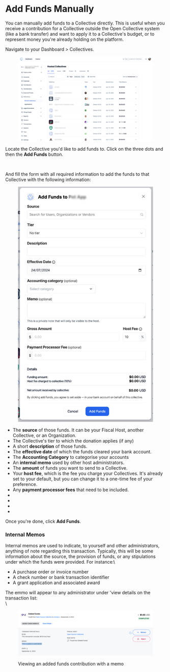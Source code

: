 # Add Funds Manually

You can manually add funds to a Collective directly. This is useful when you receive a contribution for a Collective outside the Open Collective system (like a bank transfer) and want to apply it to a Collective's budget, or to represent money you're already holding on the platform.

Navigate to your Dashboard > Collectives.&#x20;

<figure><img src="../../.gitbook/assets/Untitled design (15).png" alt=""><figcaption></figcaption></figure>

Locate the Collective you'd like to add funds to. Click on the three dots and then the **Add Funds** button.

<figure><img src="../../.gitbook/assets/Screenshot 2024-07-24 at 1.48.13 PM.png" alt=""><figcaption></figcaption></figure>

And fill the form with all required information to add the funds to that Collective with the following information:

<figure><img src="../../.gitbook/assets/Untitled design (1) (2).png" alt=""><figcaption></figcaption></figure>

* The **source** of those funds. It can be your Fiscal Host, another Collective, or an Organization. &#x20;
* The Collective's tier to which the donation applies (if any)
* A short **description** of those funds.
* The **effective date** of which the funds cleared your bank account.&#x20;
* The **Accounting Category** to categorise your accounts
* An **internal memo** used by other host administrators.
* The **amount** of funds you want to send to a Collective.
* Your **host fee**, which is the fee you charge your Collectives. It's already set to your default, but you can change it to a one-time fee of your preference.
* Any **payment processor fees** that need to be included.&#x20;
*
*
*
*

Once you're done, click **Add Funds**.

### Internal Memos

Internal memos are used to indicate, to yourself and other administrators, anything of note regarding this transaction. Typically, this will be some information about the source, the provision of funds, or any stipulations under which the funds were provided. For instance:\


* A purchase order or invoice number
* A check number or bank transaction identifier
* A grant application and associated award

The emmo will appear to any administrator under 'view details on the transaction list:\
\


<figure><img src="../../.gitbook/assets/Screenshot 2023-09-04 at 16.38.35.png" alt=""><figcaption><p>Viewing an added funds contribution with a memo</p></figcaption></figure>

